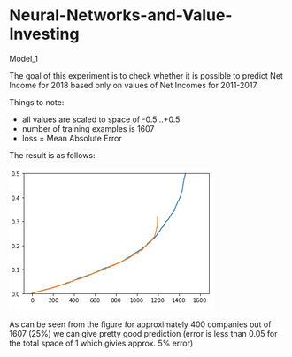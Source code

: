 # Neural-Networks-and-Value-Investing

Model_1

The goal of this experiment is to check whether it is possible to predict Net Income for 2018 based only on values of Net Incomes for 2011-2017.

Things to note:
- all values are scaled to space of -0.5...+0.5
- number of training examples is 1607
- loss = Mean Absolute Error

The result is as follows:

![Fig.1](https://github.com/sergey0222/Neural-Networks-and-Value-Investing/blob/master/fig/model_1_figure.png)

As can be seen from the figure for approximately 400 companies out of 1607 (25%) we can give pretty good prediction (error is less than 0.05 for the total space of 1 which givies approx. 5% error)

